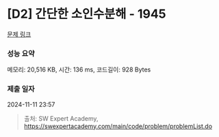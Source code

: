 # [D2] 간단한 소인수분해 - 1945 

[문제 링크](https://swexpertacademy.com/main/code/problem/problemDetail.do?contestProbId=AV5Pl0Q6ANQDFAUq) 

### 성능 요약

메모리: 20,516 KB, 시간: 136 ms, 코드길이: 928 Bytes

### 제출 일자

2024-11-11 23:57



> 출처: SW Expert Academy, https://swexpertacademy.com/main/code/problem/problemList.do